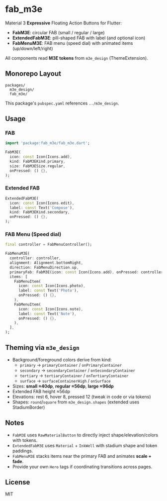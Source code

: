 # fab_m3e

Material 3 **Expressive** Floating Action Buttons for Flutter:

- **FabM3E**: circular FAB (small / regular / large)
- **ExtendedFabM3E**: pill-shaped FAB with label (and optional icon)
- **FabMenuM3E**: FAB menu (speed dial) with animated items (up/down/left/right)

All components read **M3E tokens** from `m3e_design` (ThemeExtension).

## Monorepo Layout

```
packages/
  m3e_design/
  fab_m3e/
```

This package's `pubspec.yaml` references `../m3e_design`.

## Usage

### FAB

```dart
import 'package:fab_m3e/fab_m3e.dart';

FabM3E(
  icon: const Icon(Icons.add),
  kind: FabM3EKind.primary,
  size: FabM3ESize.regular,
  onPressed: () {},
);
```

### Extended FAB

```dart
ExtendedFabM3E(
  icon: const Icon(Icons.edit),
  label: const Text('Compose'),
  kind: FabM3EKind.secondary,
  onPressed: () {},
);
```

### FAB Menu (Speed dial)

```dart
final controller = FabMenuController();

FabMenuM3E(
  controller: controller,
  alignment: Alignment.bottomRight,
  direction: FabMenuDirection.up,
  primaryFab: FabM3E(icon: const Icon(Icons.add), onPressed: controller.toggle),
  items: [
    FabMenuItem(
      icon: const Icon(Icons.photo),
      label: const Text('Photo'),
      onPressed: () {},
    ),
    FabMenuItem(
      icon: const Icon(Icons.note),
      label: const Text('Note'),
      onPressed: () {},
    ),
  ],
);
```

## Theming via `m3e_design`

- Background/foreground colors derive from kind:
  - `primary` → `primaryContainer` / `onPrimaryContainer`
  - `secondary` → `secondaryContainer` / `onSecondaryContainer`
  - `tertiary` → `tertiaryContainer` / `onTertiaryContainer`
  - `surface` → `surfaceContainerHigh` / `onSurface`
- Sizes: **small ≈40dp**, **regular ≈56dp**, **large ≈96dp**
- Extended FAB height ≈56dp
- Elevations: rest 6, hover 8, pressed 12 (tweak in code or via tokens)
- Shapes: `round`/`square` from `m3e_design.shapes` (extended uses StadiumBorder)

## Notes

- `FabM3E` uses `RawMaterialButton` to directly inject shape/elevation/colors with tokens.
- `ExtendedFabM3E` uses `Material` + `InkWell` with stadium shape and token paddings.
- `FabMenuM3E` stacks items near the primary FAB and animates **scale + fade**.
- Provide your own `Hero` tags if coordinating transitions across pages.

## License

MIT
